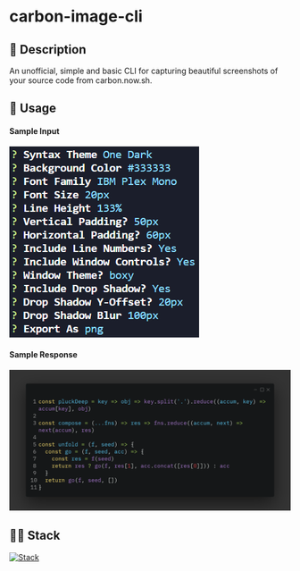 # carbon-image-cli

## 📃 Description
An unofficial, simple and basic CLI for capturing beautiful screenshots of your source code from carbon.now.sh.

## 📝 Usage

#### Sample Input
![Sample Input](./example-input.png)

#### Sample Response
![Sample Response](./example-image.png)

## 👨‍💻 Stack
[![Stack](https://skillicons.dev/icons?i=javascript,nodejs)](https://skillicons.dev)